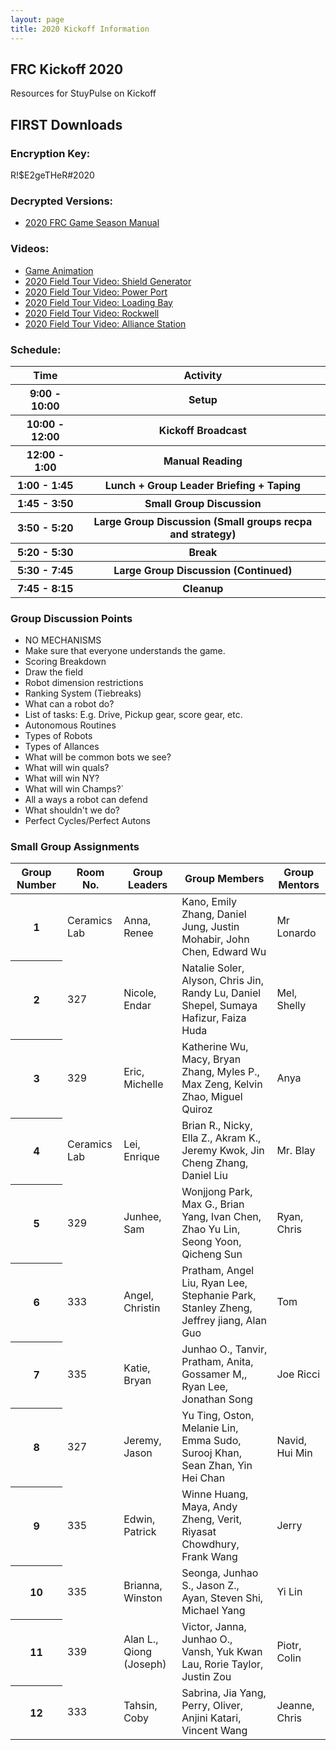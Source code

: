 ```yaml
---
layout: page
title: 2020 Kickoff Information
---
```

<link rel="stylesheet" href="https://stackpath.bootstrapcdn.com/bootstrap/4.3.1/css/bootstrap.min.css" integrity="sha384-ggOyR0iXCbMQv3Xipma34MD+dH/1fQ784/j6cY/iJTQUOhcWr7x9JvoRxT2MZw1T" crossorigin="anonymous">
<script src="https://code.jquery.com/jquery-3.3.1.slim.min.js" integrity="sha384-q8i/X+965DzO0rT7abK41JStQIAqVgRVzpbzo5smXKp4YfRvH+8abtTE1Pi6jizo" crossorigin="anonymous"></script>
<script src="https://cdnjs.cloudflare.com/ajax/libs/popper.js/1.14.7/umd/popper.min.js" integrity="sha384-UO2eT0CpHqdSJQ6hJty5KVphtPhzWj9WO1clHTMGa3JDZwrnQq4sF86dIHNDz0W1" crossorigin="anonymous"></script>
<script src="https://stackpath.bootstrapcdn.com/bootstrap/4.3.1/js/bootstrap.min.js" integrity="sha384-JjSmVgyd0p3pXB1rRibZUAYoIIy6OrQ6VrjIEaFf/nJGzIxFDsf4x0xIM+B07jRM" crossorigin="anonymous"></script>
<link rel="stylesheet" href="https://cdnjs.cloudflare.com/ajax/libs/font-awesome/4.7.0/css/font-awesome.min.css">

## FRC Kickoff 2020
Resources for StuyPulse on Kickoff

## FIRST Downloads
### Encryption Key:
R!$E2geTHeR#2020

### Decrypted Versions:
* [2020 FRC Game Season Manual](/img/2020FRCGameSeasonManual.pdf)

### Videos:
* [Game Animation](https://www.youtube.com/watch?v=gmiYWTmFRVE)
* [2020 Field Tour Video: Shield Generator](https://www.youtube.com/watch?v=YSPIPEJVZAw)
* [2020 Field Tour Video: Power Port](https://www.youtube.com/watch?v=yl3Goq5VsyQ)
* [2020 Field Tour Video: Loading Bay](https://www.youtube.com/watch?v=41UgChIeSQw)
* [2020 Field Tour Video: Rockwell](https://www.youtube.com/watch?v=WH0H8fHIP6I)
* [2020 Field Tour Video: Alliance Station](https://www.youtube.com/watch?v=Yky0AQUACVQA)

### Schedule:
<table class="table table-striped">
  <thead>
    <tr>
      <th scope="col"> Time </th>
      <th scope="col"> Activity </th>
    </tr>
  </thead>
  <tbody>
  <tr>
    <th scope="row"> 9:00 - 10:00 </th>
    <th scope="row"> Setup </th>
  </tr>
  <tr>
    <th scope="row"> 10:00 - 12:00 </th>
    <th scope="row"> Kickoff Broadcast </th>
  </tr>
  <tr>
    <th scope="row"> 12:00 - 1:00 </th>
    <th scope="row"> Manual Reading </th>
  </tr>
  <tr>
    <th scope="row"> 1:00 - 1:45 </th>
    <th scope="row"> Lunch + Group Leader Briefing + Taping </th>
  </tr>
  <tr>
    <th scope="row"> 1:45 - 3:50 </th>
    <th scope="row"> Small Group Discussion </th>
  </tr>
  <tr>
    <th scope="row"> 3:50 - 5:20 </th>
    <th scope="row"> Large Group Discussion (Small groups recpa and strategy) </th>
  </tr>
  <tr>
    <th scope="row"> 5:20 - 5:30 </th>
    <th scope="row"> Break </th>
  </tr>
  <tr>
    <th scope="row"> 5:30 - 7:45 </th>
    <th scope="row"> Large Group Discussion (Continued) </th>
  </tr>
  <tr>
    <th scope="row"> 7:45 - 8:15 </th>
    <th scope="row"> Cleanup </th>
  </tr>
  </tbody>
</table>

### Group Discussion Points
* NO MECHANISMS
* Make sure that everyone understands the game.
* Scoring Breakdown
* Draw the field
* Robot dimension restrictions
* Ranking System (Tiebreaks)
* What can a robot do?
* List of tasks: E.g. Drive, Pickup gear, score gear, etc.
* Autonomous Routines
* Types of Robots
* Types of Allances
* What will be common bots we see?
* What will win quals?
* What will win NY?
* What will win Champs?`
* All a ways a robot can defend
* What shouldn't we do?
* Perfect Cycles/Perfect Autons

### Small Group Assignments

<table class="table table-striped">
  <thead>
    <tr>
      <th scope="col"> Group Number </th>
      <th scope="col"> Room No. </th>
      <th scope="col"> Group Leaders </th>
      <th scope="col"> Group Members </th>
      <th scope="col"> Group Mentors </th>
    </tr>
  </thead>
  <tbody>
  <tr>
    <th scope="row"> 1 </th>
    <td> Ceramics Lab </td>
    <td> Anna, Renee </td>
    <td> Kano, Emily Zhang, Daniel Jung, Justin Mohabir, John Chen, Edward Wu </td>
    <td> Mr Lonardo </td>
  </tr>
  <tr>
    <th scope="row"> 2 </th>
    <td> 327 </td>
    <td> Nicole, Endar </td>
    <td> Natalie Soler, Alyson, Chris Jin, Randy Lu, Daniel Shepel, Sumaya Hafizur, Faiza Huda </td>
    <td> Mel, Shelly </td>
  </tr>
  <tr>
    <th scope="row"> 3 </th>
    <td> 329 </td>
    <td> Eric, Michelle </td>
    <td> Katherine Wu, Macy, Bryan Zhang, Myles P., Max Zeng, Kelvin Zhao,  Miguel Quiroz </td>
    <td> Anya </td>
  </tr>
  <tr>
    <th scope="row"> 4 </th>
    <td> Ceramics Lab </td>
    <td> Lei, Enrique </td>
    <td> Brian R., Nicky, Ella Z., Akram K., Jeremy Kwok, Jin Cheng Zhang, Daniel Liu </td>
    <td> Mr. Blay </td>
  </tr>
  <tr>
    <th scope="row"> 5 </th>
    <td> 329 </td>
    <td> Junhee, Sam </td>
    <td> Wonjjong Park, Max G., Brian Yang, Ivan Chen, Zhao Yu Lin, Seong Yoon, Qicheng Sun </td>
    <td> Ryan, Chris </td>
  </tr>
  <tr>
    <th scope="row"> 6 </th>
    <td> 333 </td>
    <td> Angel, Christin </td>
    <td> Pratham, Angel Liu, Ryan Lee, Stephanie Park, Stanley Zheng, Jeffrey jiang, Alan Guo </td>
    <td> Tom </td>
  </tr>
  <tr>
    <th scope="row"> 7 </th>
    <td> 335 </td>
    <td> Katie, Bryan </td>
    <td> Junhao O., Tanvir, Pratham, Anita, Gossamer M,, Ryan Lee, Jonathan Song </td>
    <td> Joe Ricci </td>
  </tr>
  <tr>
    <th scope="row"> 8 </th>
    <td> 327 </td>
    <td> Jeremy, Jason </td>
    <td> Yu Ting, Oston, Melanie Lin, Emma Sudo, Surooj Khan, Sean Zhan, Yin Hei Chan </td>
    <td> Navid, Hui Min </td>
  </tr>
  <tr>
    <th scope="row"> 9 </th>
    <td> 335 </td>
    <td> Edwin, Patrick  </td>
    <td> Winne Huang, Maya, Andy Zheng, Verit, Riyasat Chowdhury, Frank Wang </td>
    <td> Jerry </td>
  </tr>
  <tr>
    <th scope="row"> 10 </th>
    <td> 335 </td>
    <td> Brianna, Winston  </td>
    <td> Seonga, Junhao S., Jason Z., Ayan, Steven Shi, Michael Yang </td>
    <td> Yi Lin </td>
  </tr>
  <tr>
    <th scope="row"> 11 </th>
    <td> 339 </td>
    <td> Alan L., Qiong (Joseph)  </td>
    <td> Victor, Janna, Junhao O., Vansh, Yuk Kwan Lau, Rorie Taylor, Justin Zou </td>
  <td> Piotr, Colin </td>
  <tr>
    <th scope="row"> 12 </th>
    <td> 333 </td>
    <td> Tahsin, Coby  </td>
    <td> Sabrina, Jia Yang, Perry, Oliver, Anjini Katari, Vincent Wang </td>
    <td> Jeanne, Chris </td>
  </tr>
